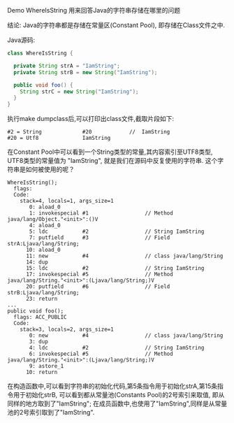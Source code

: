 Demo WhereIsString 用来回答Java的字符串存储在哪里的问题

结论: Java的字符串都是存储在常量区(Constant Pool), 即存储在Class文件之中.

Java源码:

```java
class WhereIsString {

  private String strA = "IamString";
  private String strB = new String("IamString");

  public void foo() {
    String strC = new String("IamString");
  }
}
```

执行make dumpclass后,可以打印出class文件,截取片段如下:

```class
#2 = String             #20            //  IamString
#20 = Utf8              IamString
```

在Constant Pool中可以看到一个String类型的常量,其内容索引至UTF8类型, UTF8类型的常量值为
"IamString", 就是我们在源码中反复使用的字符串. 这个字符串是如何被使用的呢？

```class
WhereIsString();
  flags:
  Code:
    stack=4, locals=1, args_size=1
       0: aload_0       
       1: invokespecial #1                  // Method java/lang/Object."<init>":()V
       4: aload_0       
       5: ldc           #2                  // String IamString
       7: putfield      #3                  // Field strA:Ljava/lang/String;
      10: aload_0       
      11: new           #4                  // class java/lang/String
      14: dup           
      15: ldc           #2                  // String IamString
      17: invokespecial #5                  // Method java/lang/String."<init>":(Ljava/lang/String;)V
      20: putfield      #6                  // Field strB:Ljava/lang/String;
      23: return        
...
public void foo();
  flags: ACC_PUBLIC
  Code:
    stack=3, locals=2, args_size=1
       0: new           #4                  // class java/lang/String
       3: dup           
       4: ldc           #2                  // String IamString
       6: invokespecial #5                  // Method java/lang/String."<init>":(Ljava/lang/String;)V
       9: astore_1      
      10: return  
```

在构造函数中,可以看到字符串的初始化代码,第5条指令用于初始化strA,第15条指令用于初始化strB,
可以看到都从常量池(Constants Pool)的2号索引来取值, 即从同样的地方取到了"IamString";
在成员函数中,也使用了"IamString",同样是从常量池的2号索引取到了"IamString".
